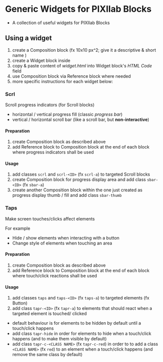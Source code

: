 # Generic Widgets for PIXIlab Blocks
* A collection of useful widgets for PIXIlab Blocks

## Using a widget
1. create a Composition block (fx 10x10 px^2; give it a descriptive & short name )
2. create a Widget block inside
3. copy & paste content of _widget.html_ into Widget block's _HTML Code_ field
4. use Composition block via Reference block where needed
5. more specific instructions for each widget below:

### Scrl
Scroll progress indicators (for Scroll blocks)
- horizontal / vertical progress fill (classic _progress bar_)
- vertical / horizontal scroll bar (like a scroll bar, but __non-interactive__)

#### Preparation
1. create Composition block as described above
2. add Reference block to Composition block at the end of each block where progress indicators shall be used

#### Usage
1. add classes `scrl` and `scrl-<ID>` (fx `scrl-a`) to targeted Scroll blocks
2. create Composition block for progress display area and add class `sbar-<ID>` (fx `sbar-a`)
3. create another Composition block within the one just created as progress display thumb / fill and add class `sbar-thumb` 

### Taps
Make screen touches/clicks affect elements

For example 
* Hide / show elements when interacting with a button
* Change style of elements when touching an area

#### Preparation
1. create Composition block as described above
2. add Reference block to Composition block at the end of each block where touch/click reactions shall be used

#### Usage
1. add classes `taps` and `taps-<ID>` (fx `taps-a`) to targeted elements (fx Button)
2. add class `tapr-<ID>` (fx `tapr-a`) to elements that should react when a targeted element is touched/ clicked
  * default behaviour is for elements to be hidden by default until a touch/click happens
  * add class `tapr-hide` in order for elements to hide when a touch/click happens (and to make them visible by default)
  * add class `tapr-c-<CLASS NAME>` (fx `tapr-c-red`) in order to to add a class `<CLASS NAME>` (fx `red`) to an element when a touch/click happens (and remove the same class by default)
